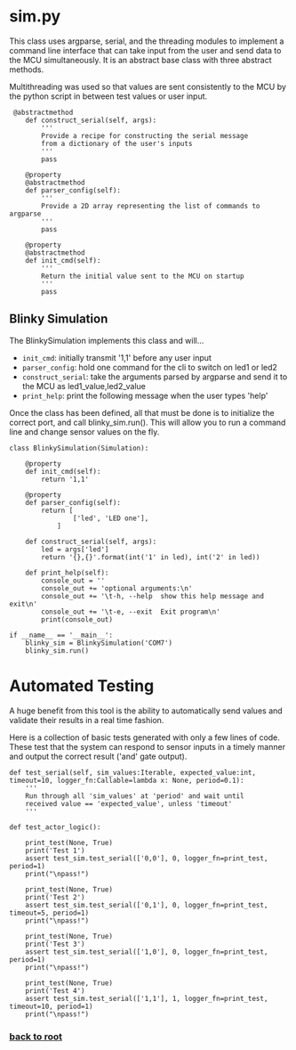 # sim.py
This class uses argparse, serial, and the threading modules to implement a command line interface that can take input from the user and send data to the MCU simultaneously. It is an abstract base class with three abstract methods.

Multithreading was used so that values are sent consistently to the MCU by the python script in between test values or user input.
```
 @abstractmethod
    def construct_serial(self, args):
        '''
        Provide a recipe for constructing the serial message
        from a dictionary of the user's inputs
        '''
        pass
    
    @property
    @abstractmethod
    def parser_config(self):
        '''
        Provide a 2D array representing the list of commands to argparse
        '''
        pass

    @property
    @abstractmethod
    def init_cmd(self):
        '''
        Return the initial value sent to the MCU on startup
        '''
        pass
```

## Blinky Simulation
The BlinkySimulation implements this class and will...

* ```init_cmd```: initially transmit '1,1' before any user input
* ```parser_config```: hold one command for the cli to switch on led1 or led2 
* ```construct_serial```: take the arguments parsed by argparse and send it to the MCU as led1_value,led2_value
* ```print_help```: print the following message when the user types 'help'

Once the class has been defined, all that must be done is to initialize the correct port, and call blinky_sim.run(). This will allow you to run a command line and change sensor values on the fly.
```
class BlinkySimulation(Simulation):

    @property
    def init_cmd(self):
        return '1,1'

    @property
    def parser_config(self):
        return [
                ['led', 'LED one'],
            ]
    
    def construct_serial(self, args):
        led = args['led']
        return '{},{}'.format(int('1' in led), int('2' in led))

    def print_help(self):
        console_out = ''
        console_out += 'optional arguments:\n'
        console_out += '\t-h, --help  show this help message and exit\n'
        console_out += '\t-e, --exit  Exit program\n'
        print(console_out)

if __name__ == '__main__':
    blinky_sim = BlinkySimulation('COM7')
    blinky_sim.run()
```

# Automated Testing 
A huge benefit from this tool is the ability to automatically send values and validate their results in a real time fashion. 

Here is a collection of basic tests generated with only a few lines of code. These test that the system can respond to sensor inputs in a timely manner and output the correct result ('and' gate output).

```
def test_serial(self, sim_values:Iterable, expected_value:int, timeout=10, logger_fn:Callable=lambda x: None, period=0.1):
    '''
    Run through all 'sim_values' at 'period' and wait until
    received value == 'expected_value', unless 'timeout'
    '''
```

```
def test_actor_logic():

    print_test(None, True)
    print('Test 1')
    assert test_sim.test_serial(['0,0'], 0, logger_fn=print_test, period=1)
    print("\npass!")

    print_test(None, True)
    print('Test 2')
    assert test_sim.test_serial(['0,1'], 0, logger_fn=print_test, timeout=5, period=1)
    print("\npass!")

    print_test(None, True)
    print('Test 3')
    assert test_sim.test_serial(['1,0'], 0, logger_fn=print_test, period=1)
    print("\npass!")

    print_test(None, True)
    print('Test 4')
    assert test_sim.test_serial(['1,1'], 1, logger_fn=print_test, timeout=10, period=1)
    print("\npass!")
```

### [back to root](/queue-pipeline)


